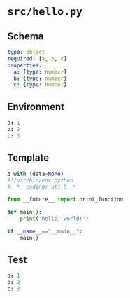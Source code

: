 # `src/hello.py`

## Schema

```yaml
type: object
required: [a, b, c]
properties:
  a: {type: number}
  b: {type: number}
  c: {type: number}
```

## Environment

```yaml
a: 1
b: 2
c: 3
```

## Template

```python
Δ with (data=None)
#!/usr/bin/env python
# -*- coding: utf-8 -*-

from __future__ import print_function

def main():
    print('hello, world!')

if __name__=="__main__":
    main()
```

## Test

```yaml
a: 1
b: 2
c: 3
```
